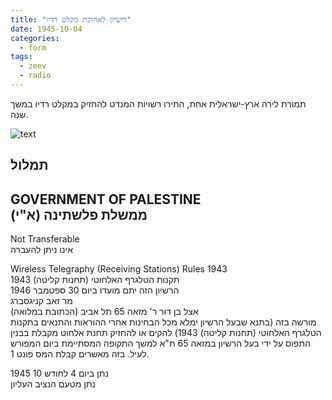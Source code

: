 ```yaml
---
title: "רישיון לאחזקת מקלט רדיו"
date: 1945-10-04
categories:
  - form
tags:
  - zeev
  - radio
---
```


תמורת לירה ארץ-ישראלית אחת, התירו רשויות המנדט להחזיק במקלט רדיו במשך שנה.

![text](/pupko-papers/assets/images/1945-10-04-radio-licence.jpg)

## תמלול

GOVERNMENT OF PALESTINE  
ממשלת פלשתינה (א"י)  
---
Not Transferable  
אינו ניתן להעברה  

Wireless Telegraphy (Receiving Stations) Rules 1943  
תקנות הטלגרף האלחוטי (תחנות קליטה) 1943  
הרשיון הזה יתם מועדו ביום 30 ספטמבר 1946  
מר זאב קניגסברג  
אצל בן דור ר' מזאה 65 תל אביב (הכתובת במלואה)  
מורשה בזה (בתנא שבעל הרשיון ימלא מכל הבחינות אחרי ההוראות והתנאים בתקנות הטלגרף האלחוטי (תחנות קליטה) 1943) להקים או להחזיק תחנת אלחוט מקבלת בבנין התפוס על ידי בעל הרשיון במזאה 65 ת"א למשך התקופה המסתיימת ביום המפורש לעיל. בזה מאשרים קבלת המס פונט 1.  

נתן ביום 4 לחודש 10 1945  
נתן מטעם הנציב העליון  
